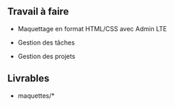 ## Travail à faire

- Maquettage en format HTML/CSS avec Admin LTE

 - Gestion des tâches
 - Gestion des projets

## Livrables
- maquettes/*
